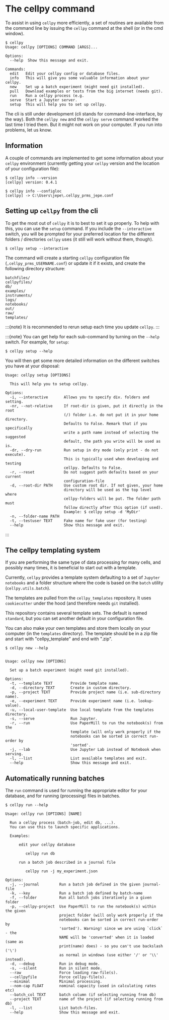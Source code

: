 # The cellpy command

To assist in using `cellpy` more efficiently, a set of routines are available from
the command line
by issuing the `cellpy` command at the shell (or in the cmd window).

```shell
$ cellpy
Usage: cellpy [OPTIONS] COMMAND [ARGS]...

Options:
  --help  Show this message and exit.

Commands:
  edit   Edit your cellpy config or database files.
  info   This will give you some valuable information about your cellpy.
  new    Set up a batch experiment (might need git installed).
  pull   Download examples or tests from the big internet (needs git).
  run    Run a cellpy process (e.g.
  serve  Start a Jupyter server.
  setup  This will help you to set up cellpy.
```

The cli is still under development (cli stands for command-line-interface, by the way).
Both the `cellpy new` and the `cellpy serve` command worked the last time I tried them.
But it might not work on your computer. If you run into problems, let us know.

## Information

A couple of commands are implemented to get some information about your
`cellpy` environment (currently getting your
`cellpy` version and the location of your configuration file):

```shell
$ cellpy info --version
[cellpy] version: 0.4.1

$ cellpy info --configloc
[cellpy] -> C:\Users\jepe\.cellpy_prms_jepe.conf
```

## Setting up `cellpy` from the cli

To get the most out of `cellpy` it is to best to set it up properly. To help
with this, you can use the `setup` command. If you include the `--interactive` switch,
you will be prompted for your preferred location for the different folders / directories
`cellpy` uses (it still will work without them, though).

```shell
$ cellpy setup --interactive
```

The command will create a starting `cellpy` configuration file (`,cellpy_prms_USERNAME.conf`)
or update it if it exists, and create the following directory structure:

```shell
batchfiles/
cellpyfiles/
db/
examples/
instruments/
logs/
notebooks/
out/
raw/
templates/
```

:::{note}
It is recommended to rerun setup each time you update `cellpy`.
:::

:::{note}
You can get help for each sub-command by turning on the `--help` switch.
For example, for `setup`:

```shell
$ cellpy setup --help
```

You will then get some more detailed information on the different switches
you have at your disposal:

```shell
Usage: cellpy setup [OPTIONS]

  This will help you to setup cellpy.

Options:
  -i, --interactive       Allows you to specify div. folders and setting.
  -nr, --not-relative     If root-dir is given, put it directly in the root
                          (/) folder i.e. do not put it in your home directory.
                          Defaults to False. Remark that if you specifically
                          write a path name instead of selecting the suggested
                          default, the path you write will be used as is.
  -dr, --dry-run          Run setup in dry mode (only print - do not execute).
                          This is typically used when developing and testing
                          cellpy. Defaults to False.
  -r, --reset             Do not suggest path defaults based on your current
                          configuration-file
  -d, --root-dir PATH     Use custom root dir. If not given, your home
                          directory will be used as the top level where
                          cellpy-folders will be put. The folder path must
                          follow directly after this option (if used).
                          Example: $ cellpy setup -d 'MyDir'
  -n, --folder-name PATH
  -t, --testuser TEXT     Fake name for fake user (for testing)
  --help                  Show this message and exit.
```
:::

## The cellpy templating system

If you are performing the same type of data processing for many cells, and possibly
many times, it is beneficial to start out with a template.

Currently, `cellpy` provides a template system defaulting to a set of `Jupyter notebooks` and
a folder structure where the code is based on the `batch` utility (`cellpy.utils.batch`).

The templates are pulled from the `cellpy_templates` repository. It uses `cookiecutter` under
the hood (and therefore needs `git` installed).

This repository contains several template sets. The default is named `standard`, but you can
set another default in your configuration file.

You can also make your own templates and store them locally on your computer
(in the `templates` directory). The template should be in a zip file and start with "cellpy_template"
and end with ".zip".

```shell
$ cellpy new --help


Usage: cellpy new [OPTIONS]

  Set up a batch experiment (might need git installed).

Options:
  -t, --template TEXT        Provide template name.
  -d, --directory TEXT       Create in custom directory.
  -p, --project TEXT         Provide project name (i.e. sub-directory name).
  -e, --experiment TEXT      Provide experiment name (i.e. lookup-value).
  -u, --local-user-template  Use local template from the templates directory.
  -s, --serve                Run Jupyter.
  -r, --run                  Use PaperMill to run the notebook(s) from the
                             template (will only work properly if the
                             notebooks can be sorted in correct run-order by
                             'sorted'.
  -j, --lab                  Use Jupyter Lab instead of Notebook when serving.
  -l, --list                 List available templates and exit.
  --help                     Show this message and exit.
```

## Automatically running batches

The `run` command is used for running the appropriate editor for your
database, and for running (processing) files in batches.

```shell
$ cellpy run --help

Usage: cellpy run [OPTIONS] [NAME]

  Run a cellpy process (batch-job, edit db, ...).
  You can use this to launch specific applications.

  Examples:

      edit your cellpy database

         cellpy run db

      run a batch job described in a journal file

         cellpy run -j my_experiment.json

Options:
  -j, --journal         Run a batch job defined in the given journal-file
  -k, --key             Run a batch job defined by batch-name
  -f, --folder          Run all batch jobs iteratively in a given folder
  -p, --cellpy-project  Use PaperMill to run the notebook(s) within the given
                        project folder (will only work properly if the
                        notebooks can be sorted in correct run-order by
                        'sorted'). Warning! since we are using `click` - the
                        NAME will be 'converted' when it is loaded (same as
                        print(name) does) - so you can't use backslash ('\')
                        as normal in windows (use either '/' or '\\' instead).
  -d, --debug           Run in debug mode.
  -s, --silent          Run in silent mode.
  --raw                 Force loading raw-file(s).
  --cellpyfile          Force cellpy-file(s).
  --minimal             Minimal processing.
  --nom-cap FLOAT       nominal capacity (used in calculating rates etc)
  --batch_col TEXT      batch column (if selecting running from db)
  --project TEXT        name of the project (if selecting running from db)
  -l, --list            List batch-files.
  --help                Show this message and exit.
```
